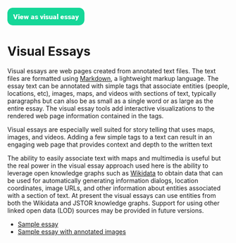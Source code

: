 <a href="https://visual-essays.app"><img src="images/ve-button.png"></a>

<param ve-config title="Visual Essays"author="Ron" banner="/images/header.jpg">

# Visual Essays

Visual essays are web pages created from annotated text files. The text files are formatted using  [Markdown](https://www.markdownguide.org/getting-started/), a lightweight markup language. The essay text can be annotated with simple tags that associate entities (people, locations, etc), images, maps, and videos with sections of text, typically paragraphs but can also be as small as a single word or as large as the entire essay. The visual essay tools add interactive visualizations to the rendered web page information contained in the tags.

Visual essays are especially well suited for story telling that uses maps, images, and videos. Adding a few simple tags to a text can result in an engaging web page that provides context and depth to the written text

The ability to easily associate text with maps and multimedia is useful but the real power in the visual essay approach used here is the ability to leverage open knowledge graphs such as  [Wikidata](https://www.wikidata.org/)  to obtain data that can be used for automatically generating information dialogs, location coordinates, image URLs, and other information about entities associated with a section of text. At present the visual essays can use entities from both the Wikidata and JSTOR knowledge graphs. Support for using other linked open data (LOD) sources may be provided in future versions.

- [Sample essay](/sample)
- [Sample essay with annotated images](kent-seaside-resorts)